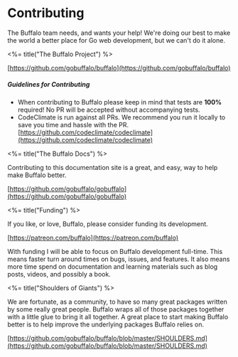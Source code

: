 # Contributing

The Buffalo team needs, and wants your help! We're doing our best to make the world a better place for Go web development, but we can't do it alone.

<%= title("The Buffalo Project") %>

[https://github.com/gobuffalo/buffalo](https://github.com/gobuffalo/buffalo)

##### Guidelines for Contributing

* When contributing to Buffalo please keep in mind that tests are **100%** required! No PR will be accepted without accompanying tests.
* CodeClimate is run against all PRs. We recommend you run it locally to save you time and hassle with the PR. [https://github.com/codeclimate/codeclimate](https://github.com/codeclimate/codeclimate)

<%= title("The Buffalo Docs") %>

Contributing to this documentation site is a great, and easy, way to help make Buffalo better.

[https://github.com/gobuffalo/gobuffalo](https://github.com/gobuffalo/gobuffalo)

<%= title("Funding") %>

If you like, or love, Buffalo, please consider funding its development.

[https://patreon.com/buffalo](https://patreon.com/buffalo)

With funding I will be able to focus on Buffalo development full-time. This means faster turn around times on bugs, issues, and features. It also means more time spend on documentation and learning materials such as blog posts, videos, and possibly a book.

<%= title("Shoulders of Giants") %>

We are fortunate, as a community, to have so many great packages written by some really great people. Buffalo wraps all of those packages together with a little glue to bring it all together. A great place to start making Buffalo better is to help improve the underlying packages Buffalo relies on.

[https://github.com/gobuffalo/buffalo/blob/master/SHOULDERS.md](https://github.com/gobuffalo/buffalo/blob/master/SHOULDERS.md)

